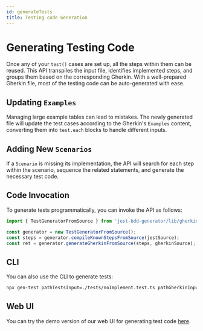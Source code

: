 ```yaml
---
id: generateTests
title: Testing code Generation
---
```

# Generating Testing Code

Once any of your `test()` cases are set up, all the steps within them can be reused. This API transpiles the input file, identifies implemented steps, and groups them based on the corresponding Gherkin. With a well-prepared Gherkin file, most of the testing code can be auto-generated with ease.

## Updating `Examples`
Managing large example tables can lead to mistakes. The newly generated file will update the test cases according to the Gherkin's `Examples` content, converting them into `test.each` blocks to handle different inputs.

## Adding New `Scenarios`
If a `Scenario` is missing its implementation, the API will search for each step within the scenario, sequence the related statements, and generate the necessary test code.

## Code Invocation
To generate tests programmatically, you can invoke the API as follows:
```ts
import { TestGeneratorFromSource } from 'jest-bdd-generator/lib/gherkin-to-test/TestGeneratorFromSource';

const generator = new TestGeneratorFromSource();
const steps = generator.compileKnownStepsFromSource(jestSource);
const ret = generator.generateGherkinFromSource(steps, gherkinSource);
```

## CLI
You can also use the CLI to generate tests:
```bash
npx gen-test pathTestsInput=./tests/noImplement.test.ts pathGherkinInput=./docs/features/successfulMathRound.feature pathOutput=./tests/generatedTests.test.ts
```

## Web UI
You can try the demo version of our web UI for generating test code [here](/genTestings).